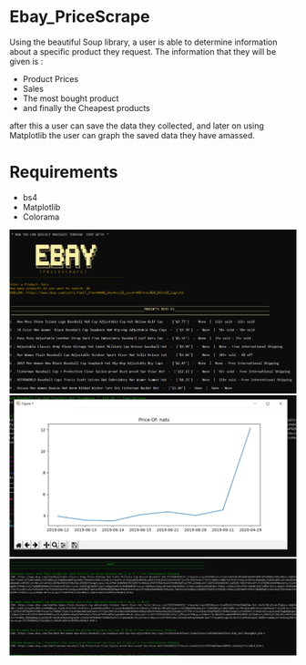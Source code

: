 # Ebay_PriceScrape
Using the beautiful Soup library, a user is able to determine information about a specific product they request.
The information that they will be given is :
 - Product Prices
 - Sales
 - The most bought product
 - and finally the Cheapest products
 
after this a user can save the data they collected, and later on using Matplotlib the user can graph the 
saved data they have amassed.


# Requirements
 - bs4
 - Matplotlib
 - Colorama


![](images/EbayScrape.PNG)
![](images/EbayScrape%234.PNG)
![](images/EbayScrape%233.PNG)
